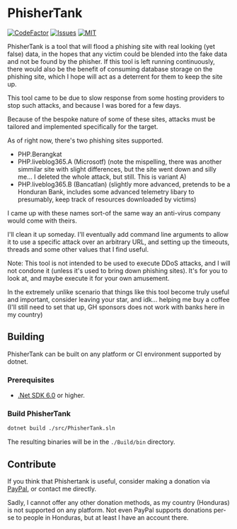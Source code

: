 # PhisherTank

[![CodeFactor](https://www.codefactor.io/repository/github/thexds/phishertank/badge)](https://www.codefactor.io/repository/github/thexds/phishertank)
[![Issues](https://img.shields.io/github/issues/TheXDS/PhisherTank)](https://github.com/TheXDS/PhisherTank/issues)
[![MIT](https://img.shields.io/github/license/TheXDS/PhisherTank)](https://mit-license.org/)

PhisherTank is a tool that will flood a phishing site with real looking (yet false) data, in the hopes that any victim could be blended into the fake data and not be found by the phisher. If this tool is left running continuously, there would also be the benefit of consuming database storage on the phishing site, which I hope will act as a deterrent for them to keep the site up.

This tool came to be due to slow response from some hosting providers to stop such attacks, and because I was bored for a few days.

Because of the bespoke nature of some of these sites, attacks must be tailored and implemented specifically for the target.

As of right now, there's two phishing sites supported.

- PHP.Berangkat
- PHP.liveblog365.A (Microsotf) (note the mispelling, there was another simmilar site with slight differences, but the site went down and silly me... I deleted the whole attack, but still. This is variant A)
- PHP.liveblog365.B (Bancatlan) (slightly more advanced, pretends to be a Honduran Bank, includes some advanced telemetry libary to presumably, keep track of resources downloaded by victims)

I came up with these names sort-of the same way an anti-virus company would come with theirs.

I'll clean it up someday. I'll eventually add command line arguments to allow it to use a specific attack over an arbitrary URL, and setting up the timeouts, threads and some other values that I find useful.

Note: This tool is not intended to be used to execute DDoS attacks, and I will not condone it (unless it's used to bring down phishing sites). It's for you to look at, and maybe execute it for your own amusement.

In the extremely unlike scenario that things like this tool become truly useful and important, consider leaving your star, and idk... helping me buy a coffee (I'll still need to set that up, GH sponsors does not work with banks here in my country)

## Building
PhisherTank can be built on any platform or CI environment supported by dotnet.

### Prerequisites
- [.Net SDK 6.0](https://dotnet.microsoft.com/) or higher.

### Build PhisherTank
```sh
dotnet build ./src/PhisherTank.sln
```
The resulting binaries will be in the `./Build/bin` directory.

## Contribute
If you think that Phishertank is useful, consider making a donation via
[PayPal](https://paypal.me/thexds), or contact me directly.

Sadly, I cannot offer any other donation methods, as my country (Honduras) is not supported on any platform. Not even PayPal supports donations per-se to people in Honduras, but at least I have an account there.
